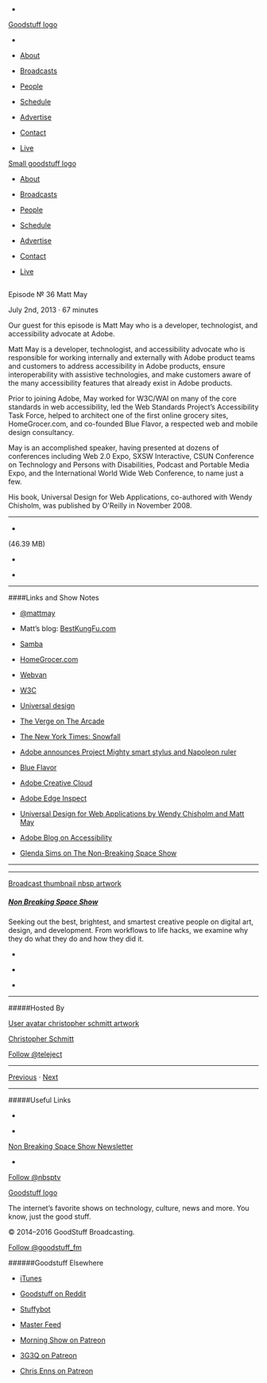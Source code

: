 

-
[Goodstuff logo](http://www.goodstuff.fm/)[](/assets/goodstuff_logo-17c1fe6f378352de5d7345f76152130b.svg)

-


-  [About](/about)

-  [Broadcasts](/broadcasts)

-  [People](/people)

-  [Schedule](/schedule)

-  [Advertise](/advertise)

-  [Contact](/contact)

-  [Live](/live)


[Small goodstuff logo](http://www.goodstuff.fm/)[](/assets/small_goodstuff_logo-bf032e72b9ec41494f4d90905f1ad619.svg)


-  [About](/about)

-  [Broadcasts](/broadcasts)

-  [People](/people)

-  [Schedule](/schedule)

-  [Advertise](/advertise)

-  [Contact](/contact)

-  [Live](/live)


##
Episode № 36
Matt May


July 2nd, 2013
·
67
minutes


Our guest for this episode is Matt May who is a developer, technologist, and accessibility advocate at Adobe.


Matt May is a developer, technologist, and accessibility advocate who is responsible for working internally and externally with Adobe product teams and customers to address accessibility in Adobe products, ensure interoperability with assistive technologies, and make customers aware of the many accessibility features that already exist in Adobe products.


Prior to joining Adobe, May worked for W3C/WAI on many of the core standards in web accessibility, led the Web Standards Project’s Accessibility Task Force, helped to architect one of the first online grocery sites, HomeGrocer.com, and co-founded Blue Flavor, a respected web and mobile design consultancy.


May is an accomplished speaker, having presented at dozens of conferences including Web 2.0 Expo, SXSW Interactive, CSUN Conference on Technology and Persons with Disabilities, Podcast and Portable Media Expo, and the International World Wide Web Conference, to name just a few.


His book, Universal Design for Web Applications, co-authored with Wendy Chisholm, was published by O'Reilly in November 2008.


------------------------------


-
[](http://podcasts-1.feedpress.co/10609/nbsp-36.mp3)(46.39 MB)

-
[](http://twitter.com/intent/tweet?text=Non%20Breaking%20Space%20Show%20%E2%84%96%2036%20on%20@goodstuff_fm%20-%20http://goodstuff.fm/nbsp/36)

-
[](http://www.facebook.com/sharer/sharer.php?u=http://goodstuff.fm/nbsp/36)


------------------------------


####Links and Show Notes

-  [@mattmay](https://twitter.com/mattmay)

- Matt’s blog:  [BestKungFu.com](http://www.bestkungfu.com)

-  [Samba](http://www.samba.org)

-  [HomeGrocer.com](http://www.homegrocer.com)

-  [Webvan](http://en.wikipedia.org/wiki/Webvan)

-  [W3C](http://www.w3.org)

-  [Universal design](http://en.wikipedia.org/wiki/Universal_design)

-  [The Verge on The Arcade](http://www.theverge.com/2013/1/16/3740422/the-life-and-death-of-the-american-arcade-for-amusement-only)

-  [The New York Times: Snowfall](http://www.nytimes.com/projects/2012/snow-fall/#/?part=tunnel-creek)

-  [Adobe announces Project Mighty smart stylus and Napoleon ruler](http://www.theverge.com/2013/5/6/4305712/adobe-announces-first-hardware-the-project-mighty-smart-stylus)

-  [Blue Flavor](http://www.blueflavor.com)

-  [Adobe Creative Cloud](http://www.adobe.com/products/creativecloud.html)

-  [Adobe Edge Inspect](http://html.adobe.com/edge/inspect/)

-  [Universal Design for Web Applications by Wendy Chisholm and Matt May](http://www.amazon.com/gp/product/0596518730?ie=UTF8&tag=bestkungfu-20&linkCode=as2&camp=1789&creative=390957&creativeASIN=0596518730)

-  [Adobe Blog on Accessibility](http://blogs.adobe.com/accessibility/)

-  [Glenda Sims on The Non-Breaking Space Show](http://nonbreakingspace.tv/glenda-sims/)


------------------------------


------------------------------


[Broadcast thumbnail nbsp artwork](/nbsp)[](https://goodstuffs3.s3.amazonaws.com/uploads/broadcast/image/19/broadcast_thumbnail_nbsp_artwork.png)

##### [Non Breaking Space Show](/nbsp)


Seeking out the best, brightest, and smartest creative people on digital art, design, and development. From workflows to life hacks, we examine why they do what they do and how they did it.

-
[](http://itunes.apple.com/us/podcast/the-non-breaking-space-show/id507162981)

-
[](http://feeds.goodstuff.fm/nbsp)

-
[](mailto:chris@goodstuff.fm?cc=sponsorship%40goodstuff.fm&subject=%5BGoodStuff%20FM%5D%20Sponsorship%20Inquiry%20for%20Non%20Breaking%20Space%20Show)


------------------------------


#####Hosted By


[User avatar christopher schmitt artwork](/people/christopher-schmitt)[](https://goodstuffs3.s3.amazonaws.com/uploads/user/avatar/20/user_avatar_christopher-schmitt_artwork.png)

[Christopher Schmitt](/people/christopher-schmitt)


[Follow @teleject](https://twitter.com/teleject)


------------------------------


[Previous](/nbsp/35)
·
[Next](/nbsp/37)


------------------------------


#####Useful Links

-
[](mailto:chris@goodstuff.fm?subject=%5BGoodstuff%20FM%5D%20Feedback%20for%20Non%20Breaking%20Space%20Show)

-
[Non Breaking Space Show Newsletter](http://www.goodstuff.fm/nbsp/newsletter)


-
[Follow @nbsptv](https://twitter.com/nbsptv)


[Goodstuff logo](http://www.goodstuff.fm/)[](/assets/goodstuff_logo-17c1fe6f378352de5d7345f76152130b.svg)


The internet’s favorite shows on technology, culture, news and more. You know, just the good stuff.


© 2014–2016 GoodStuff Broadcasting.

[Follow @goodstuff_fm](https://twitter.com/goodstufffm)


######Goodstuff Elsewhere

-  [iTunes](https://itunes.apple.com/us/artist/goodstuff-fm/id843385597?mt=2)

-  [Goodstuff on Reddit](https://www.reddit.com/r/Goodstuff_fm/)

-  [Stuffybot](http://stuffybot.goodstuff.fm)

-  [Master Feed](/master/feed)

-  [Morning Show on Patreon](https://www.patreon.com/morningshow)

-  [3G3Q on Patreon](https://www.patreon.com/3g3q)

-  [Chris Enns on Patreon](https://www.patreon.com/ichris)
